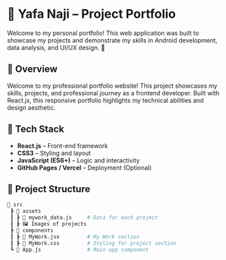 # 📁 Yafa Naji – Project Portfolio

Welcome to my personal portfolio! This web application was built to showcase my projects and demonstrate my skills in Android development, data analysis, and UI/UX design. 🚀

## 🌟 Overview

Welcome to my professional portfolio website! This project showcases my skills, projects, and professional journey as a frontend developer. Built with React.js, this responsive portfolio highlights my technical abilities and design aesthetic.

## 🔧 Tech Stack

- **React.js** – Front-end framework
- **CSS3** – Styling and layout
- **JavaScript (ES6+)** – Logic and interactivity
- **GitHub Pages / Vercel** – Deployment (Optional)

## 📂 Project Structure

```bash
📁 src
 ┣ 📁 assets
 ┃ ┣ 📄 mywork_data.js     # Data for each project
 ┃ ┣ 🖼️ Images of projects
 ┣ 📁 components
 ┃ ┣ 📄 MyWork.jsx         # My Work section
 ┃ ┣ 📄 MyWork.css         # Styling for project section
 ┗ 📄 App.js               # Main app component
